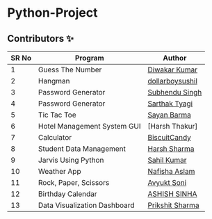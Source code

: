 # Python-Project

## Contributors ✨



| SR No | Program          | Author                                                |
| ----- | ---------------- | ----------------------------------------------------- |
| 1     | Guess The Number | [Diwakar Kumar](https://github.com/diwakar1593)       |
| 2     | Hangman          | [dollarboysushil](https://github.com/dollarboysushil) |
| 3 | Password Generator | [Subhendu Singh](https://github.com/Neautrino)
| 4 | Password Generator | [Sarthak Tyagi](https://github.com/stktyagi)
| 5 | Tic Tac Toe | [Sayan Barma](https://github.com/N00BSC00B)
| 6 | Hotel Management System GUI | [Harsh Thakur]
| 7 | Calculator | [BiscuitCandy](https://github.com/biscuitcandy) 
| 8 | Student Data Management | [Harsh Sharma](https://github.com/HarshSharmaIN)   |
| 9 | Jarvis Using Python | [Sahil Kumar](https://github.com/SahilKumarIN) |
| 10 | Weather App | [Nafisha Aslam](https://github.com/Nafisha08)
| 11 | Rock, Paper, Scissors | [Avyukt Soni](https://github.com/avyuktsoni0731) |
| 12 | Birthday Calendar| [ASHISH SINHA](https://github.com/ashishbuster)  | 
| 13 | Data Visualization Dashboard | [Prikshit Sharma](https://github.com/Prikshit7766) |